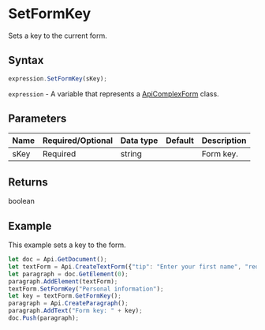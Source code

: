 # SetFormKey

Sets a key to the current form.

## Syntax

```javascript
expression.SetFormKey(sKey);
```

`expression` - A variable that represents a [ApiComplexForm](../ApiComplexForm.md) class.

## Parameters

| **Name** | **Required/Optional** | **Data type** | **Default** | **Description** |
| ------------- | ------------- | ------------- | ------------- | ------------- |
| sKey | Required | string |  | Form key. |

## Returns

boolean

## Example

This example sets a key to the form.

```javascript editor-docx
let doc = Api.GetDocument();
let textForm = Api.CreateTextForm({"tip": "Enter your first name", "required": true, "placeholder": "First name", "comb": true, "maxCharacters": 10, "cellWidth": 3, "multiLine": false, "autoFit": false});
let paragraph = doc.GetElement(0);
paragraph.AddElement(textForm);
textForm.SetFormKey("Personal information");
let key = textForm.GetFormKey();
paragraph = Api.CreateParagraph();
paragraph.AddText("Form key: " + key);
doc.Push(paragraph);
```
